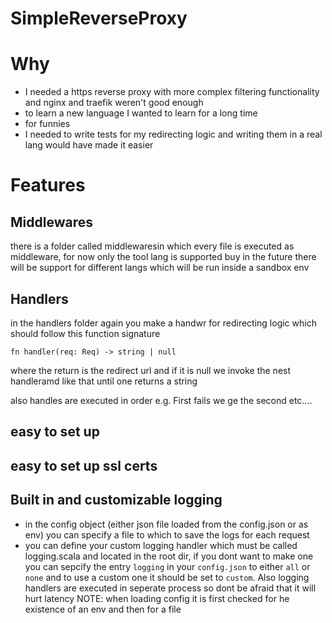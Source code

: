 # SimpleReverseProxy

# Why
- I needed a https reverse proxy with more complex filtering functionality and nginx and traefik weren't good enough
- to learn a new language I wanted to learn for a long time
- for funnies
- I needed to write tests for my redirecting logic and writing them in a real lang would have made it easier

# Features 

## Middlewares 
there is a folder called middlewaresin which every file is executed as middleware, for now only the tool lang is supported buy in the future there will be support for different langs which will be run inside a sandbox env

## Handlers
in the handlers folder again you make a handwr for redirecting logic
which should follow this function signature
```
fn handler(req: Req) -> string | null
```
where the return is the redirect url and if it is null we invoke the nest handleramd like that until one returns a string

also handles are executed in order e.g. First fails we ge the second etc....
## easy to set up

## easy to set up ssl certs

## Built in  and customizable logging
- in the config object (either json file loaded from the config.json or as env) you can specify a file to which to save the logs for each request 
- you can define your custom logging handler which must be called logging.scala and located in the root dir, if you dont want to make one you can sepcify the entry `logging` in your `config.json` to either `all` or `none` and to use a custom one it should be set to `custom`. Also logging handlers are executed in seperate process so dont be afraid that it will hurt latency
NOTE: when loading config it is first checked for he existence of an env and then for a file
  
